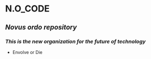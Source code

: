 # N.O_CODE

## *Novus ordo repository*
### _This is the new organization for the future of technology_
- Envolve or Die

